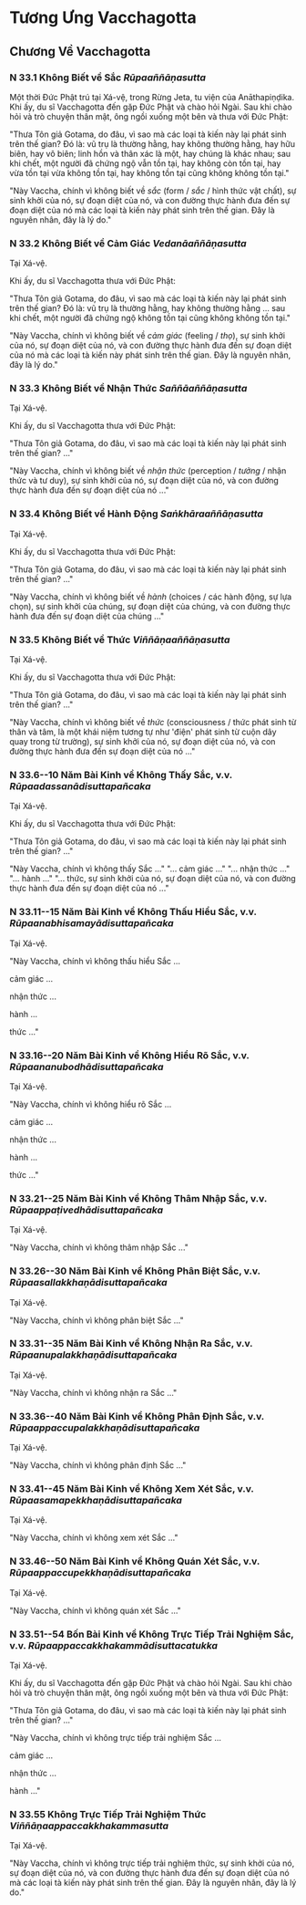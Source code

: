 # Tương Ưng Vacchagotta

<!--pg-->
## Chương Về Vacchagotta

### N 33.1 Không Biết về Sắc *Rūpaaññāṇasutta*

Một thời Đức Phật trú tại Xá-vệ, trong Rừng Jeta, tu viện của Anāthapiṇḍika. Khi ấy, du sĩ Vacchagotta đến gặp Đức Phật và chào hỏi Ngài. Sau khi chào hỏi và trò chuyện thân mật, ông ngồi xuống một bên và thưa với Đức Phật:

"Thưa Tôn giả Gotama, do đâu, vì sao mà các loại tà kiến này lại phát sinh trên thế gian? Đó là: vũ trụ là thường hằng, hay không thường hằng, hay hữu biên, hay vô biên; linh hồn và thân xác là một, hay chúng là khác nhau; sau khi chết, một người đã chứng ngộ vẫn tồn tại, hay không còn tồn tại, hay vừa tồn tại vừa không tồn tại, hay không tồn tại cũng không không tồn tại."

"Này Vaccha, chính vì không biết về *sắc* (form / *sắc* / hình thức vật chất), sự sinh khởi của nó, sự đoạn diệt của nó, và con đường thực hành đưa đến sự đoạn diệt của nó mà các loại tà kiến này phát sinh trên thế gian. Đây là nguyên nhân, đây là lý do."

<!--pg-->
### N 33.2 Không Biết về Cảm Giác *Vedanāaññāṇasutta*

Tại Xá-vệ.

Khi ấy, du sĩ Vacchagotta thưa với Đức Phật:

"Thưa Tôn giả Gotama, do đâu, vì sao mà các loại tà kiến này lại phát sinh trên thế gian? Đó là: vũ trụ là thường hằng, hay không thường hằng ... sau khi chết, một người đã chứng ngộ không tồn tại cũng không không tồn tại."

"Này Vaccha, chính vì không biết về *cảm giác* (feeling / *thọ*), sự sinh khởi của nó, sự đoạn diệt của nó, và con đường thực hành đưa đến sự đoạn diệt của nó mà các loại tà kiến này phát sinh trên thế gian. Đây là nguyên nhân, đây là lý do."

<!--pg-->
### N 33.3 Không Biết về Nhận Thức *Saññāaññāṇasutta*

Tại Xá-vệ.

Khi ấy, du sĩ Vacchagotta thưa với Đức Phật:

"Thưa Tôn giả Gotama, do đâu, vì sao mà các loại tà kiến này lại phát sinh trên thế gian? ..."

"Này Vaccha, chính vì không biết về *nhận thức* (perception / *tưởng* / nhận thức và tư duy), sự sinh khởi của nó, sự đoạn diệt của nó, và con đường thực hành đưa đến sự đoạn diệt của nó ..."

<!--pg-->
### N 33.4 Không Biết về Hành Động *Saṅkhāraaññāṇasutta*

Tại Xá-vệ.

Khi ấy, du sĩ Vacchagotta thưa với Đức Phật:

"Thưa Tôn giả Gotama, do đâu, vì sao mà các loại tà kiến này lại phát sinh trên thế gian? ..."

"Này Vaccha, chính vì không biết về *hành* (choices / các hành động, sự lựa chọn), sự sinh khởi của chúng, sự đoạn diệt của chúng, và con đường thực hành đưa đến sự đoạn diệt của chúng ..."

<!--pg-->
### N 33.5 Không Biết về Thức *Viññāṇaaññāṇasutta*

Tại Xá-vệ.

Khi ấy, du sĩ Vacchagotta thưa với Đức Phật:

"Thưa Tôn giả Gotama, do đâu, vì sao mà các loại tà kiến này lại phát sinh trên thế gian? ..."

"Này Vaccha, chính vì không biết về *thức* (consciousness / thức phát sinh từ thân và tâm, là một khái niệm tương tự như 'điện' phát sinh từ cuộn dây quay trong từ trường), sự sinh khởi của nó, sự đoạn diệt của nó, và con đường thực hành đưa đến sự đoạn diệt của nó ..."

<!--pg-->
### N 33.6--10 Năm Bài Kinh về Không Thấy Sắc, v.v. *Rūpaadassanādisuttapañcaka*

Tại Xá-vệ.

Khi ấy, du sĩ Vacchagotta thưa với Đức Phật:

"Thưa Tôn giả Gotama, do đâu, vì sao mà các loại tà kiến này lại phát sinh trên thế gian? ..."

"Này Vaccha, chính vì không thấy Sắc ..." "... cảm giác ..." "... nhận thức ..." "... hành ..." "... thức, sự sinh khởi của nó, sự đoạn diệt của nó, và con đường thực hành đưa đến sự đoạn diệt của nó ..."

<!--pg-->
### N 33.11--15 Năm Bài Kinh về Không Thấu Hiểu Sắc, v.v. *Rūpaanabhisamayādisuttapañcaka*

Tại Xá-vệ.

"Này Vaccha, chính vì không thấu hiểu Sắc ...

cảm giác ...

nhận thức ...

hành ...

thức ..."

<!--pg-->
### N 33.16--20 Năm Bài Kinh về Không Hiểu Rõ Sắc, v.v. *Rūpaananubodhādisuttapañcaka*

Tại Xá-vệ.

"Này Vaccha, chính vì không hiểu rõ Sắc ...

cảm giác ...

nhận thức ...

hành ...

thức ..."

<!--pg-->
### N 33.21--25 Năm Bài Kinh về Không Thâm Nhập Sắc, v.v. *Rūpaappaṭivedhādisuttapañcaka*

Tại Xá-vệ.

"Này Vaccha, chính vì không thâm nhập Sắc ..."

<!--pg-->
### N 33.26--30 Năm Bài Kinh về Không Phân Biệt Sắc, v.v. *Rūpaasallakkhaṇādisuttapañcaka*

Tại Xá-vệ.

"Này Vaccha, chính vì không phân biệt Sắc ..."

<!--pg-->
### N 33.31--35 Năm Bài Kinh về Không Nhận Ra Sắc, v.v. *Rūpaanupalakkhaṇādisuttapañcaka*

Tại Xá-vệ.

"Này Vaccha, chính vì không nhận ra Sắc ..."

<!--pg-->
### N 33.36--40 Năm Bài Kinh về Không Phân Định Sắc, v.v. *Rūpaappaccupalakkhaṇādisuttapañcaka*

Tại Xá-vệ.

"Này Vaccha, chính vì không phân định Sắc ..."

<!--pg-->
### N 33.41--45 Năm Bài Kinh về Không Xem Xét Sắc, v.v. *Rūpaasamapekkhaṇādisuttapañcaka*

Tại Xá-vệ.

"Này Vaccha, chính vì không xem xét Sắc ..."

<!--pg-->
### N 33.46--50 Năm Bài Kinh về Không Quán Xét Sắc, v.v. *Rūpaappaccupekkhaṇādisuttapañcaka*

Tại Xá-vệ.

"Này Vaccha, chính vì không quán xét Sắc ..."

<!--pg-->
### N 33.51--54 Bốn Bài Kinh về Không Trực Tiếp Trải Nghiệm Sắc, v.v. *Rūpaappaccakkhakammādisuttacatukka*

Tại Xá-vệ.

Khi ấy, du sĩ Vacchagotta đến gặp Đức Phật và chào hỏi Ngài. Sau khi chào hỏi và trò chuyện thân mật, ông ngồi xuống một bên và thưa với Đức Phật:

"Thưa Tôn giả Gotama, do đâu, vì sao mà các loại tà kiến này lại phát sinh trên thế gian? ..."

"Này Vaccha, chính vì không trực tiếp trải nghiệm Sắc ...

cảm giác ...

nhận thức ...

hành ..."

<!--pg-->
### N 33.55 Không Trực Tiếp Trải Nghiệm Thức *Viññāṇaappaccakkhakammasutta*

Tại Xá-vệ.

"Này Vaccha, chính vì không trực tiếp trải nghiệm thức, sự sinh khởi của nó, sự đoạn diệt của nó, và con đường thực hành đưa đến sự đoạn diệt của nó mà các loại tà kiến này phát sinh trên thế gian. Đây là nguyên nhân, đây là lý do."